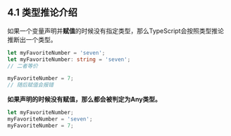 ## 4.1 类型推论介绍
如果一个变量声明并**赋值**的时候没有指定类型，那么TypeScript会按照类型推论推断出一个类型。
```typescript
let myFavoriteNumber = 'seven';
let myFavoriteNumber: string = 'seven';
// 二者等价

myFavoriteNumber = 7;
// 随后赋值会报错
```


**如果声明的时候没有赋值，那么都会被判定为Any类型。**
```typescript
let myFavoriteNumber;
myFavoriteNumber = 'seven';
myFavoriteNumber = 7;
```
